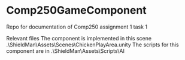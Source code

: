 # Comp250GameComponent
Repo for documentation of Comp250 assignment 1 task 1

Relevant files
The component is implemented in this scene .\ShieldMan\Assets\Scenes\ChickenPlayArea.unity
The scripts for this component are in .\ShieldMan\Assets\Scripts\AI
